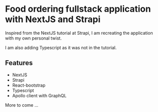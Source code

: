 # Food ordering fullstack application with NextJS and Strapi

Inspired from the NextJS tutorial at Strapi, I am recreating the application with my own personal twist.

I am also adding Typescript as it was not in the tutorial.

## Features

- NextJS
- Strapi
- React-bootstrap
- Typescript
- Apollo client with GraphQL

More to come ...